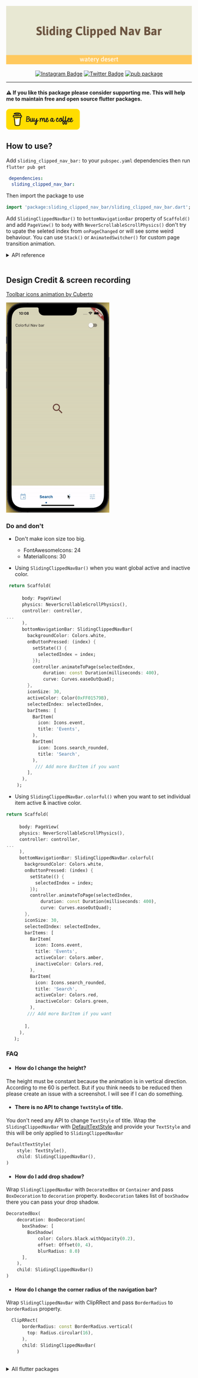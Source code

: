 <p align="center">
   <img src="https://raw.githubusercontent.com/watery-desert/assets/main/sliding_clipped_nav_bar/package_cover.png" alt="Loading Animation Widget" />
</p>

<div align="center">

[![Instagram Badge](https://img.shields.io/badge/-Instagram-e84393?style=for-the-badge&labelColor=e84393&logo=instagram&logoColor=white)](https://instagram.com/watery_desert)
[![Twitter Badge](https://img.shields.io/badge/-Twitter-1ca0f1?style=for-the-badge&logo=twitter&logoColor=white&link=https://twitter.com/watery_desert)](https://twitter.com/watery_desert)
[![pub package](https://img.shields.io/pub/v/sliding_clipped_nav_bar.svg?style=for-the-badge)](https://pub.dev/packages/sliding_clipped_nav_bar)
</div>
<hr>

#### ⚠️ If you like this package please consider supporting me. This will help me to maintain free and open source flutter packages.

<a href="https://www.buymeacoffee.com/watery_desert"><img src="https://raw.githubusercontent.com/watery-desert/assets/main/watery_desert/bmc-button.png" height="56"></a>


## How to use?

Add `sliding_clipped_nav_bar:` to your `pubspec.yaml` dependencies then run `flutter pub get`

```yaml
 dependencies:
  sliding_clipped_nav_bar:
```
Then import the package to use

```dart 
import 'package:sliding_clipped_nav_bar/sliding_clipped_nav_bar.dart';
```


Add `SlidingClippedNavBar()` to `bottomNavigationBar` property of `Scaffold()` and add `PageView()` to `body` with `NeverScrollableScrollPhysics()` don't try to upate the seleted index from `onPageChanged` or will see some weird behaviour. You can use `Stack()` or `AnimatedSwitcher()` for custom page transition animation.

<details>
  <summary>API reference</summary>
  <br>

  barItems → `List<BarItem>`
  - List of bar items that shows horizontally, Minimum 2 and maximum 4 items.\
  *required*

  selectedIndex → `int`
  - Selected index of the bar items.\
  *required*

  iconSize → `double`
  - Size of all icons (inactive items), don't make it too big or will be clipped.\
  *optional [30]*

  activeColor → `Color`
  - Color of the selected item which indicate selected.\
  *required*

  inactiveColor → `Color?`
  - Inactive color of item, which actually color icons.\
  *nullable* 

  onButtonPressed → `OnButtonPressCallback`
  - Callback when item is pressed.\
  *required* 

  backgroundColor → `Color`
  -  background color of the bar.\
  *optional [Colors.white]*
  </summary> 
</details>
<br>

## Design Credit & screen recording

[Toolbar icons animation by Cuberto](https://dribbble.com/shots/5605168-Toolbar-icons-animation)

<img src="https://raw.githubusercontent.com/watery-desert/assets/main/sliding_clipped_nav_bar/demo_recording.gif"  width="280"/>


### **Do and don't**
 - Don't make icon size too big.
   - FontAwesomeIcons: 24 
   - MaterialIcons: 30

 - Using `SlidingClippedNavBar()` when you want global active and inactive color.
```dart
 return Scaffold(
     
      body: PageView(
      physics: NeverScrollableScrollPhysics(),       
      controller: controller,
...
      ),
      bottomNavigationBar: SlidingClippedNavBar(
        backgroundColor: Colors.white,
        onButtonPressed: (index) {
          setState(() {
            selectedIndex = index;
          });
          controller.animateToPage(selectedIndex,
              duration: const Duration(milliseconds: 400),
              curve: Curves.easeOutQuad);
        },
        iconSize: 30,
        activeColor: Color(0xFF01579B),
        selectedIndex: selectedIndex,
        barItems: [
          BarItem(
            icon: Icons.event,
            title: 'Events',
          ),
          BarItem(
            icon: Icons.search_rounded,
            title: 'Search',
          ),
           /// Add more BarItem if you want
        ],
      ),
    );
```

 - Using `SlidingClippedNavBar.colorful()` when you want to set individual item active & inactive color.
 ```dart
 return Scaffold(
     
      body: PageView(
      physics: NeverScrollableScrollPhysics(),
      controller: controller,
...
      ),
      bottomNavigationBar: SlidingClippedNavBar.colorful(
        backgroundColor: Colors.white,
        onButtonPressed: (index) {
          setState(() {
            selectedIndex = index;
          });
          controller.animateToPage(selectedIndex,
              duration: const Duration(milliseconds: 400),
              curve: Curves.easeOutQuad);
        },
        iconSize: 30,
        selectedIndex: selectedIndex,
        barItems: [
          BarItem(
            icon: Icons.event,
            title: 'Events',
            activeColor: Colors.amber,
            inactiveColor: Colors.red,
          ),
          BarItem(
            icon: Icons.search_rounded,
            title: 'Search',
            activeColor: Colors.red,
            inactiveColor: Colors.green,
          ),
         /// Add more BarItem if you want

        ],
      ),
    );
```

### FAQ

- #### How do I change the height?

The height must be constant because the animation is in vertical direction. According to me 60 is perfect. But if you think needs to be reduced then please create an issue with a screenshot. I will see if I can do something.

- #### There is no API to change `TextStyle` of title.

You don't need any API to change `TextStyle` of title. Wrap the `SlidingClippedNavBar` with [DefaultTextStyle](https://api.flutter.dev/flutter/widgets/DefaultTextStyle-class.html) and provide your `TextStyle` and this will be only applied to `SlidingClippedNavBar`
```dart 
DefaultTextStyle(
    style: TextStyle(),
    child: SlidingClippedNavBar(),
)
```
- #### How do I add drop shadow?

Wrap `SlidingClippedNavBar` with `DecoratedBox` or `Container` and pass `BoxDecoration` to `decoration` property. `BoxDecoration` takes list of `boxShadow` there you can pass your drop shadow.
  ``` dart
  DecoratedBox(
      decoration: BoxDecoration(
        boxShadow: [
          BoxShadow(
              color: Colors.black.withOpacity(0.2),
              offset: Offset(0, 4),
              blurRadius: 8.0)
        ],
      ),
      child: SlidingClippedNavBar()
  )
  ```
- #### How do I change the corner radius of the navigation bar?

Wrap `SlidingClippedNavBar` with ClipRRect and pass `BorderRadius` to `borderRadius` property.
``` dart
  ClipRRect(
      borderRadius: const BorderRadius.vertical(
        top: Radius.circular(16),
      ),
      child: SlidingClippedNavBar(
    )                
```


<br>
<details>
   <summary>All flutter packages</summary>
   <br>

  ➜ [Sliding Clipped Nav Bar](https://github.com/watery-desert/sliding_clipped_nav_bar)\
  ● [Water Drop Nav Bar](https://github.com/watery-desert/water_drop_nav_bar)\
  ● [Swipeable Tile](https://github.com/watery-desert/swipeable_tile)\
  ● [Loading Animation Widget](https://github.com/watery-desert/loading_animation_widget)

   </summary> 
</details>
<br>

